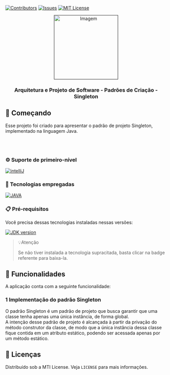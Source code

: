 [![Contributors][contributors-shield]][contributors-url]
[![Issues][issues-shield]][issues-url]
[![MIT License][license-shield]][license-url]

<div align="center">
  <a href="">
    <img
        src="https://i.gifer.com/WyD2.gif"
        style="width:200px; height:200px;"
        alt="Imagem"
    />
  </a>

  <h3 align="center">Arquitetura e Projeto de Software - Padrões de Criação - Singleton</h3>

</div>

## 🔰 Começando

Esse projeto foi criado para apresentar o padrão de projeto Singleton, implementado na linguagem Java.

<br/>
<br/>

### ⚙ Suporte de primeiro-nível

[![intelliJ][intelliJ]][intelliJ-url]

### 💾 Tecnologias empregadas

[![JAVA][JAVA]][JAVA-url]

### 📋 Pré-requisitos

Você precisa dessas tecnologias instaladas nessas versões:

[![JDK version][JDK-version]][JDK-installation]

>💡Atenção
>
> Se não tiver instalada a tecnologia supracitada, basta clicar na badge referente para baixa-la.

## 🎨 Funcionalidades

A aplicação conta com a seguinte funcionalidade:
<br/>

### 1 Implementação do padrão Singleton

O padrão Singleton é um padrão de projeto que busca garantir que uma classe tenha apenas uma única instância, de forma global.
<br/>
A intenção desse padrão de projeto é alcançada à partir da privação do método construtor da classe, de modo que a única instância dessa classe fique contida em um atributo estático, podendo ser acessada apenas por um método estático.

## 📑 Licenças

Distribuído sob a MTI License. Veja `LICENSE` para mais informações.

<!-- ASSETS -->

<!-- BADGE - Contributors -->

[contributors-shield]: https://img.shields.io/github/contributors/toledkrw/Aula-Design-Patterns-Singleton.svg?style=for-the-badge
[contributors-url]: https://github.com/toledkrw/Aula-Design-Patterns-Singleton/graphs/contributors

<!-- BADGE - Issues -->

[issues-shield]: https://img.shields.io/github/issues/toledkrw/Aula-Design-Patterns-Singleton.svg?style=for-the-badge
[issues-url]: https://github.com/toledkrw/Aula-Design-Patterns-Singleton/issues

<!-- BADGE - License -->

[license-shield]: https://img.shields.io/github/license/toledkrw/Aula-Design-Patterns-Singleton.svg?style=for-the-badge
[license-url]: https://github.com/toledkrw/Aula-Design-Patterns-Singleton/blob/main/LICENSE

<!--  -->
<!-- TECHNOLOGIES -->
<!--  -->

<!-- BADGE - JAVA -->

[JAVA]: https://img.shields.io/badge/Java-fce303?logo=oracle&logoColor=black&style=for-the-badge
[JAVA-url]: https://www.oracle.com/java/technologies/downloads/

[JDK-version]: https://shields.io/badge/JDK-=_1.8-43853D?logo=openjdk&style=for-the-badge&logoColor=white
[JDK-installation]: https://access.redhat.com/documentation/pt-br/openjdk/8/html-single/installing_and_using_openjdk_8_for_windows/index#openjdk8-windows-installing-zipbundle

<!-- BADGE - intelliJ -->

[intelliJ]: https://img.shields.io/badge/intellij%20idea-blue.svg?style=for-the-badge&logo=intellijidea
[intelliJ-url]: https://www.jetbrains.com/idea/
